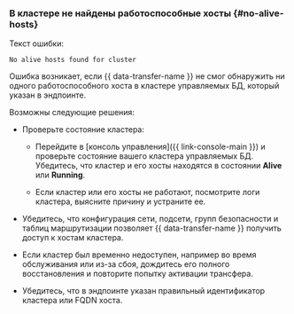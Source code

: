 ### В кластере не найдены работоспособные хосты {#no-alive-hosts}

Текст ошибки:

```
No alive hosts found for cluster
```

Ошибка возникает, если {{ data-transfer-name }} не смог обнаружить ни одного работоспособного хоста в кластере управляемых БД, который указан в эндпоинте.

Возможны следующие решения:

* Проверьте состояние кластера:

  * Перейдите в [консоль управления]({{ link-console-main }}) и проверьте состояние вашего кластера управляемых БД. Убедитесь, что кластер и его хосты находятся в состоянии **Alive** или **Running**.

  * Если кластер или его хосты не работают, посмотрите логи кластера, выясните причину и устраните ее.

* Убедитесь, что конфигурация сети, подсети, групп безопасности и таблиц маршрутизации позволяет {{ data-transfer-name }} получить доступ к хостам кластера.

* Если кластер был временно недоступен, например во время обслуживания или из-за сбоя, дождитесь его полного восстановления и повторите попытку активации трансфера.

* Убедитесь, что в эндпоинте указан правильный идентификатор кластера или FQDN хоста.
